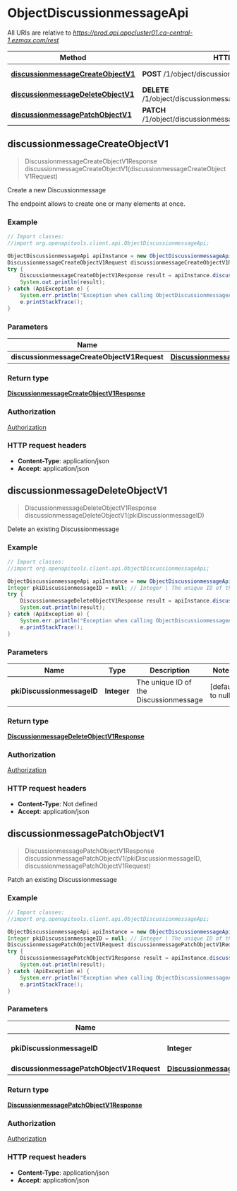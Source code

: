 # ObjectDiscussionmessageApi

All URIs are relative to *https://prod.api.appcluster01.ca-central-1.ezmax.com/rest*

Method | HTTP request | Description
------------- | ------------- | -------------
[**discussionmessageCreateObjectV1**](ObjectDiscussionmessageApi.md#discussionmessageCreateObjectV1) | **POST** /1/object/discussionmessage | Create a new Discussionmessage
[**discussionmessageDeleteObjectV1**](ObjectDiscussionmessageApi.md#discussionmessageDeleteObjectV1) | **DELETE** /1/object/discussionmessage/{pkiDiscussionmessageID} | Delete an existing Discussionmessage
[**discussionmessagePatchObjectV1**](ObjectDiscussionmessageApi.md#discussionmessagePatchObjectV1) | **PATCH** /1/object/discussionmessage/{pkiDiscussionmessageID} | Patch an existing Discussionmessage



## discussionmessageCreateObjectV1

> DiscussionmessageCreateObjectV1Response discussionmessageCreateObjectV1(discussionmessageCreateObjectV1Request)

Create a new Discussionmessage

The endpoint allows to create one or many elements at once.

### Example

```java
// Import classes:
//import org.openapitools.client.api.ObjectDiscussionmessageApi;

ObjectDiscussionmessageApi apiInstance = new ObjectDiscussionmessageApi();
DiscussionmessageCreateObjectV1Request discussionmessageCreateObjectV1Request = new DiscussionmessageCreateObjectV1Request(); // DiscussionmessageCreateObjectV1Request | 
try {
    DiscussionmessageCreateObjectV1Response result = apiInstance.discussionmessageCreateObjectV1(discussionmessageCreateObjectV1Request);
    System.out.println(result);
} catch (ApiException e) {
    System.err.println("Exception when calling ObjectDiscussionmessageApi#discussionmessageCreateObjectV1");
    e.printStackTrace();
}
```

### Parameters


Name | Type | Description  | Notes
------------- | ------------- | ------------- | -------------
 **discussionmessageCreateObjectV1Request** | [**DiscussionmessageCreateObjectV1Request**](DiscussionmessageCreateObjectV1Request.md)|  |

### Return type

[**DiscussionmessageCreateObjectV1Response**](DiscussionmessageCreateObjectV1Response.md)

### Authorization

[Authorization](../README.md#Authorization)

### HTTP request headers

- **Content-Type**: application/json
- **Accept**: application/json


## discussionmessageDeleteObjectV1

> DiscussionmessageDeleteObjectV1Response discussionmessageDeleteObjectV1(pkiDiscussionmessageID)

Delete an existing Discussionmessage



### Example

```java
// Import classes:
//import org.openapitools.client.api.ObjectDiscussionmessageApi;

ObjectDiscussionmessageApi apiInstance = new ObjectDiscussionmessageApi();
Integer pkiDiscussionmessageID = null; // Integer | The unique ID of the Discussionmessage
try {
    DiscussionmessageDeleteObjectV1Response result = apiInstance.discussionmessageDeleteObjectV1(pkiDiscussionmessageID);
    System.out.println(result);
} catch (ApiException e) {
    System.err.println("Exception when calling ObjectDiscussionmessageApi#discussionmessageDeleteObjectV1");
    e.printStackTrace();
}
```

### Parameters


Name | Type | Description  | Notes
------------- | ------------- | ------------- | -------------
 **pkiDiscussionmessageID** | **Integer**| The unique ID of the Discussionmessage | [default to null]

### Return type

[**DiscussionmessageDeleteObjectV1Response**](DiscussionmessageDeleteObjectV1Response.md)

### Authorization

[Authorization](../README.md#Authorization)

### HTTP request headers

- **Content-Type**: Not defined
- **Accept**: application/json


## discussionmessagePatchObjectV1

> DiscussionmessagePatchObjectV1Response discussionmessagePatchObjectV1(pkiDiscussionmessageID, discussionmessagePatchObjectV1Request)

Patch an existing Discussionmessage



### Example

```java
// Import classes:
//import org.openapitools.client.api.ObjectDiscussionmessageApi;

ObjectDiscussionmessageApi apiInstance = new ObjectDiscussionmessageApi();
Integer pkiDiscussionmessageID = null; // Integer | The unique ID of the Discussionmessage
DiscussionmessagePatchObjectV1Request discussionmessagePatchObjectV1Request = new DiscussionmessagePatchObjectV1Request(); // DiscussionmessagePatchObjectV1Request | 
try {
    DiscussionmessagePatchObjectV1Response result = apiInstance.discussionmessagePatchObjectV1(pkiDiscussionmessageID, discussionmessagePatchObjectV1Request);
    System.out.println(result);
} catch (ApiException e) {
    System.err.println("Exception when calling ObjectDiscussionmessageApi#discussionmessagePatchObjectV1");
    e.printStackTrace();
}
```

### Parameters


Name | Type | Description  | Notes
------------- | ------------- | ------------- | -------------
 **pkiDiscussionmessageID** | **Integer**| The unique ID of the Discussionmessage | [default to null]
 **discussionmessagePatchObjectV1Request** | [**DiscussionmessagePatchObjectV1Request**](DiscussionmessagePatchObjectV1Request.md)|  |

### Return type

[**DiscussionmessagePatchObjectV1Response**](DiscussionmessagePatchObjectV1Response.md)

### Authorization

[Authorization](../README.md#Authorization)

### HTTP request headers

- **Content-Type**: application/json
- **Accept**: application/json

